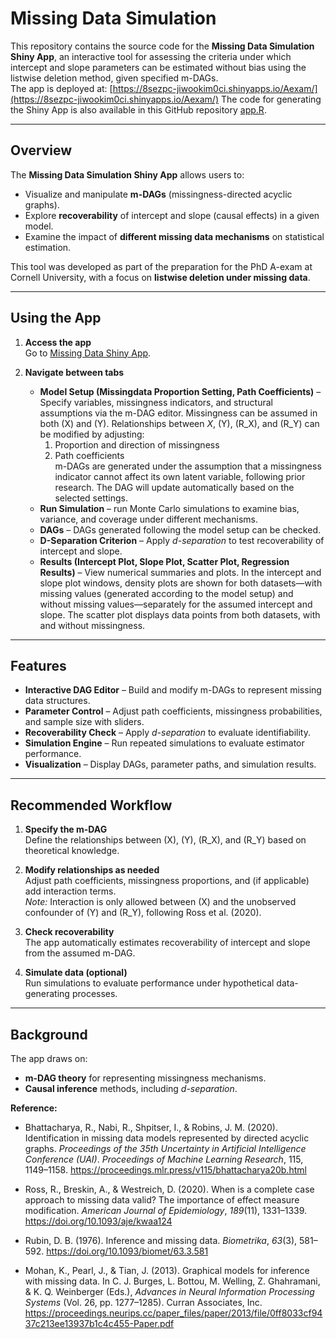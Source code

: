 # Missing Data Simulation

This repository contains the source code for the **Missing Data Simulation Shiny App**, an interactive tool for assessing the criteria under which intercept and slope parameters can be estimated without bias using the listwise deletion method, given specified m-DAGs.  
The app is deployed at: [https://8sezpc-jiwookim0ci.shinyapps.io/Aexam/](https://8sezpc-jiwookim0ci.shinyapps.io/Aexam/)
The code for generating the Shiny App is also available in this GitHub repository [app.R](app.R).

---

## Overview

The **Missing Data Simulation Shiny App** allows users to:
- Visualize and manipulate **m-DAGs** (missingness-directed acyclic graphs).
- Explore **recoverability** of intercept and slope (causal effects) in a given model.
- Examine the impact of **different missing data mechanisms** on statistical estimation.

This tool was developed as part of the preparation for the PhD A-exam at Cornell University, with a focus on **listwise deletion under missing data**.

---

## Using the App

1. **Access the app**  
   Go to [Missing Data Shiny App](https://8sezpc-jiwookim0ci.shinyapps.io/Aexam/).

2. **Navigate between tabs**  
   - **Model Setup (Missingdata Proportion Setting, Path Coefficients)** – Specify variables, missingness indicators, and structural assumptions via the m-DAG editor. Missingness can be assumed in both \(X\) and \(Y\). Relationships between $X$, \(Y\), \(R_X\), and \(R_Y\) can be modified by adjusting:
     1. Proportion and direction of missingness
     2. Path coefficients  
     m-DAGs are generated under the assumption that a missingness indicator cannot affect its own latent variable, following prior research. The DAG will update automatically based on the selected settings.
   - **Run Simulation** – run Monte Carlo simulations to examine bias, variance, and coverage under different mechanisms.
   - **DAGs** – DAGs generated following the model setup can be checked.
   - **D-Separation Criterion** – Apply *d-separation* to test recoverability of intercept and slope.
   - **Results (Intercept Plot, Slope Plot, Scatter Plot, Regression Results)** – View numerical summaries and plots. In the intercept and slope plot windows, density plots are shown for both datasets—with missing values (generated according to the model setup) and without missing values—separately for the assumed intercept and slope. The scatter plot displays data points from both datasets, with and without missingness.

---

## Features

- **Interactive DAG Editor** – Build and modify m-DAGs to represent missing data structures.
- **Parameter Control** – Adjust path coefficients, missingness probabilities, and sample size with sliders.
- **Recoverability Check** – Apply *d-separation* to evaluate identifiability.
- **Simulation Engine** – Run repeated simulations to evaluate estimator performance.
- **Visualization** – Display DAGs, parameter paths, and simulation results.

---

## Recommended Workflow

1. **Specify the m-DAG**  
   Define the relationships between \(X\), \(Y\), \(R_X\), and \(R_Y\) based on theoretical knowledge.

2. **Modify relationships as needed**  
   Adjust path coefficients, missingness proportions, and (if applicable) add interaction terms.  
   *Note:* Interaction is only allowed between \(X\) and the unobserved confounder of \(Y\) and \(R_Y\), following Ross et al. (2020).

3. **Check recoverability**  
   The app automatically estimates recoverability of intercept and slope from the assumed m-DAG.

4. **Simulate data (optional)**  
   Run simulations to evaluate performance under hypothetical data-generating processes.


---

## Background

The app draws on:
- **m-DAG theory** for representing missingness mechanisms.
- **Causal inference** methods, including *d-separation*.

**Reference:**  
- Bhattacharya, R., Nabi, R., Shpitser, I., & Robins, J. M. (2020). Identification in missing data models represented by directed acyclic graphs. *Proceedings of the 35th Uncertainty in Artificial Intelligence Conference (UAI)*. *Proceedings of Machine Learning Research*, 115, 1149–1158. https://proceedings.mlr.press/v115/bhattacharya20b.html

- Ross, R., Breskin, A., & Westreich, D. (2020). When is a complete case approach to missing data valid? The importance of effect measure modification. *American Journal of Epidemiology*, *189*(11), 1331–1339. https://doi.org/10.1093/aje/kwaa124

- Rubin, D. B. (1976). Inference and missing data. *Biometrika*, *63*(3), 581–592. https://doi.org/10.1093/biomet/63.3.581

- Mohan, K., Pearl, J., & Tian, J. (2013). Graphical models for inference with missing data. In C. J. Burges, L. Bottou, M. Welling, Z. Ghahramani, & K. Q. Weinberger (Eds.), *Advances in Neural Information Processing Systems* (Vol. 26, pp. 1277–1285). Curran Associates, Inc. https://proceedings.neurips.cc/paper_files/paper/2013/file/0ff8033cf9437c213ee13937b1c4c455-Paper.pdf



